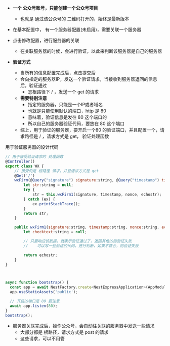 
- **一个 公众号账号，只能创建一个公众号项目**
  - 也就是 通过该公众号的 二维码打开的，始终是最新版本 

- 在基本配置中， 有一个服务器配置(未启用)，需要关联一个服务器
- 点击修改配置，进行服务器的关联
  - 在关联服务器的时候，会进行验证，以此来判断该服务器是自己的服务器
  
- **验证方式**
  - 当所有的信息配置完成后，点击提交后
  - 会向指定的服务器IP，发送一个验证请求，当接收到服务器返回的信息后，验证通过
    - 忘根路径下 / ，发送一个 get 的请求
  - **需要特别注意**
    - 指定的服务器，只能是一个IP或者域名
    - 也就是只能使用默认的端口，http 是 80
    - 意味着，验证信息是发往 80 这个端口的
    - 所以自己的服务器验证代码，要放在 80 这个端口
  - 综上，用于验证的服务器，要开启一个80 的验证端口，并且配置一个，请求路径是 / ，请求方式是 get， 验证处理函数
 

用于验证服务器的设计代码
```js
// 用于接受验证请求的 处理函数
@Controller()
export class WX {
    // 接受的是 根路径 请求，并且请求方式是 get
    @Get('/')
    wxFirm(@Query("signature") signature:string, @Query("timestamp") timestamp:string, @Query("nonce") nonce:string, @Query("echostr") echostr:string):string{
        let str:string = null;
        try {
            str = this.wxFirm1(signature, timestamp, nonce, echostr);
        } catch (ex) {
            ex.printStackTrace();
        }
        return str;
    }  

    public wxFirm1(signature:string, timestamp:string, nonce:string, echostr:string): string {
        let checktext:string = null;

        // 只要响应该数据，就表示验证通过了，返回其他的则验证失败
        //    可以写一些验证的代码，进行判断，如果不符合，则验证失败

        return echostr;
    }
}



async function bootstrap() {
  const app = await NestFactory.create<NestExpressApplication>(AppModule);
  app.useStaticAssets('public');

  // 开启的端口是 80 要注意
  await app.listen(80);
}
bootstrap();
```





- 服务器关联完成后，操作公众号，会自动往关联的服务器中发送一些请求
  - 大部分都是 根路径，请求方式是 post 的请求
  - 这些请求，可以不用管
